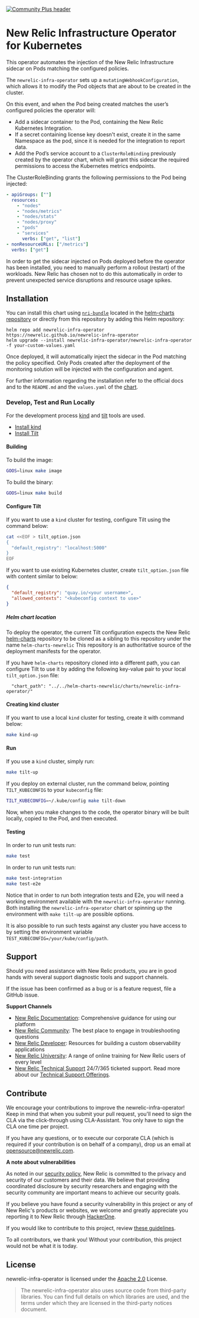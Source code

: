 [![Community Plus header](https://github.com/newrelic/opensource-website/raw/master/src/images/categories/Community_Plus.png)](https://opensource.newrelic.com/oss-category/#community-plus)

# New Relic Infrastructure Operator for Kubernetes

This operator automates the injection of the New Relic Infrastructure sidecar on Pods matching the configured policies.

The `newrelic-infra-operator` sets up a `mutatingWebhookConfiguration`, which allows it to modify the Pod objects that are
about to be created in the cluster.

On this event, and when the Pod being created matches the user’s configured policies the operator will:

 - Add a sidecar container to the Pod, containing the New Relic Kubernetes Integration.
 - If a secret containing license key doesn't exist, create it in the same Namespace as the pod,
   since it is needed for the integration to report data.
 - Add the Pod’s service account to a `ClusterRoleBinding` previously created by the operator chart, which will grant this
   sidecar the required permissions to access the Kubernetes metrics endpoints. 
   

The ClusterRoleBinding grants the following permissions to the Pod being injected:
```yaml
- apiGroups: [""]
  resources:
    - "nodes"
    - "nodes/metrics"
    - "nodes/stats"
    - "nodes/proxy"
    - "pods"
    - "services"
      verbs: ["get", "list"]
- nonResourceURLs: ["/metrics"]
  verbs: ["get"]
```

In order to get the sidecar injected on Pods deployed before the operator has been installed, you need to manually
perform a rollout (restart) of the workloads. New Relic has chosen not to do this automatically in order to prevent 
unexpected service disruptions and resource usage spikes.

## Installation

You can install this chart using [`nri-bundle`](https://github.com/newrelic/helm-charts/tree/master/charts/nri-bundle) located in the
[helm-charts repository](https://github.com/newrelic/helm-charts) or directly from this repository by adding this Helm repository:

```shell
helm repo add newrelic-infra-operator https://newrelic.github.io/newrelic-infra-operator
helm upgrade --install newrelic-infra-operator/newrelic-infra-operator -f your-custom-values.yaml
```

Once deployed, it will automatically inject the sidecar in the Pod matching the policy specified.
Only Pods created after the deployment of the monitoring solution will be injected with the configuration and agent.

For further information regarding the installation refer to the official docs and to the `README.md` 
and the `values.yaml` of the [chart](https://github.com/newrelic/newrelic-infra-operator/tree/master/charts/newrelic-infra-operator).

### Develop, Test and Run Locally

For the development process [kind](https://kind.sigs.k8s.io) and [tilt](https://tilt.dev/) tools are used.

* [Install kind](https://kind.sigs.k8s.io/docs/user/quick-start/#installation)
* [Install Tilt](https://docs.tilt.dev/install.html)

#### Building

To build the image:
```sh
GOOS=linux make image
```

To build the binary:
```sh
GOOS=linux make build
```

#### Configure Tilt

If you want to use a `kind` cluster for testing, configure Tilt using the command below:

```sh
cat <<EOF > tilt_option.json
{
  "default_registry": "localhost:5000"
}
EOF
```

If you want to use existing Kubernetes cluster, create `tilt_option.json` file with content similar to below:

```json
{
  "default_registry": "quay.io/<your username>",
  "allowed_contexts": "<kubeconfig context to use>"
}
```

##### Helm chart location

To deploy the operator, the current Tilt configuration expects the New Relic 
[helm-charts](https://github.com/newrelic/helm-charts) repository to be
cloned as a sibling to this repository under the name `helm-charts-newrelic`
This repository is an authoritative source of the deployment manifests for the operator.

If you have `helm-charts` repository cloned into a different path, you can configure Tilt to use it by adding the
following key-value pair to your local `tilt_option.json` file:

```
  "chart_path": "../../helm-charts-newrelic/charts/newrelic-infra-operator/"
```

#### Creating kind cluster

If you want to use a local `kind` cluster for testing, create it with command below:

```sh
make kind-up
```

#### Run

If you use a `kind` cluster, simply run:

```sh
make tilt-up
```

If you deploy on external cluster, run the command below, pointing `TILT_KUBECONFIG` to your `kubeconfig` file:

```sh
TILT_KUBECONFIG=~/.kube/config make tilt-down
```

Now, when you make changes to the code, the operator binary will be built locally, copied to the Pod, and then executed.

#### Testing

In order to run unit tests run:
```sh
make test
```
In order to run unit tests run:

```sh
make test-integration
make test-e2e
```

Notice that in order to run both integration tests and E2e, you will need a working environment available with the
`newrelic-infra-operator` running. 
Both installing the `newrelic-infra-operator` chart or spinning up the environment with `make tilt-up` are possible options.

It is also possible to run such tests against any cluster you have access to by setting the environment variable
`TEST_KUBECONFIG=/your/kube/config/path`. 

## Support

Should you need assistance with New Relic products, you are in good hands with several support diagnostic tools and support channels.

If the issue has been confirmed as a bug or is a feature request, file a GitHub issue.

**Support Channels**

* [New Relic Documentation](https://docs.newrelic.com): Comprehensive guidance for using our platform
* [New Relic Community](https://discuss.newrelic.com/t/eks-fargate-integration/148947): The best place to engage in troubleshooting questions
* [New Relic Developer](https://developer.newrelic.com/): Resources for building a custom observability applications
* [New Relic University](https://learn.newrelic.com/): A range of online training for New Relic users of every level
* [New Relic Technical Support](https://support.newrelic.com/) 24/7/365 ticketed support. Read more about our [Technical Support Offerings](https://docs.newrelic.com/docs/licenses/license-information/general-usage-licenses/support-plan).

## Contribute

We encourage your contributions to improve the newrelic-infra-operator! Keep in mind that when you submit your pull request,
you'll need to sign the CLA via the click-through using CLA-Assistant. You only have to sign the CLA one time per 
project.

If you have any questions, or to execute our corporate CLA (which is required if your contribution is on behalf of a
company), drop us an email at opensource@newrelic.com.

**A note about vulnerabilities**

As noted in our [security policy](../../security/policy), New Relic is committed to the privacy and security of our
customers and their data. We believe that providing coordinated disclosure by security researchers and engaging with
the security community are important means to achieve our security goals.

If you believe you have found a security vulnerability in this project or any of New Relic's products or websites,
we welcome and greatly appreciate you reporting it to New Relic through [HackerOne](https://hackerone.com/newrelic).

If you would like to contribute to this project, review [these guidelines](./CONTRIBUTING.md).

To all contributors, we thank you!  Without your contribution, this project would not be what it is today.

## License

newrelic-infra-operator is licensed under the [Apache 2.0](http://apache.org/licenses/LICENSE-2.0.txt) License.

> The newrelic-infra-operator also uses source code from third-party libraries. 
> You can find full details on which libraries are used, and the terms under which they are licensed in the third-party 
> notices document.
